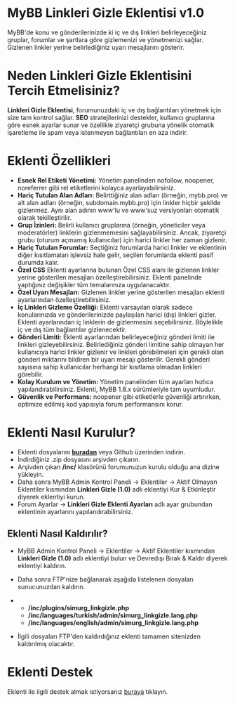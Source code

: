 # MyBB Linkleri Gizle Eklentisi v1.0
MyBB'de konu ve gönderilerinizde ki iç ve dış linkleri belirleyeceğiniz gruplar, forumlar ve şartlara göre gizlemenizi ve yönetmenizi sağlar. Gizlenen linkler yerine belirlediğiniz uyarı mesajlarını gösterir.

# Neden Linkleri Gizle Eklentisini Tercih Etmelisiniz?
**Linkleri Gizle Eklentisi**, forumunuzdaki iç ve dış bağlantıları yönetmek için size tam kontrol sağlar. **SEO** stratejilerinizi destekler, kullanıcı gruplarına göre esnek ayarlar sunar ve özellikle ziyaretçi grubuna yönelik otomatik işaretleme ile spam veya istenmeyen bağlantıları en aza indirir.

# Eklenti Özellikleri
* **Esnek Rel Etiketi Yönetimi:** Yönetim panelinden nofollow, noopener, noreferrer gibi rel etiketlerini kolayca ayarlayabilirsiniz.
* **Hariç Tutulan Alan Adları:** Belirttiğiniz alan adları (örneğin, mybb.pro) ve alt alan adları (örneğin, subdomain.mybb.pro) için linkler hiçbir şekilde gizlenmez. Aynı alan adının www'lu ve www'suz versiyonları otomatik olarak tekilleştirilir.
* **Grup İzinleri:** Belirli kullanıcı gruplarına (örneğin, yöneticiler veya moderatörler) linklerin gizlenmemesini sağlayabilirsiniz. Ancak, ziyaretçi grubu (oturum açmamış kullanıcılar) için harici linkler her zaman gizlenir.
* **Hariç Tutulan Forumlar:** Seçtiğiniz forumlarda harici linkler ve eklentinin diğer kısıtlamaları işlevsiz hale gelir, seçilen forumlarda eklenti pasif durumda kalır.
* **Özel CSS** Eklenti ayarlarına bulunan Özel CSS alanı ile gizlenen linkler yerine gösterilen mesajları özelleştirebilirsiniz. Eklenti panelinde yaptığınız değişikler tüm temalarınıza uygulanacaktır.
* **Özel Uyarı Mesajları:** Gizlenen linkler yerine gösterilen mesajları eklenti ayarlarından özelleştirebilirsiniz.
* **İç Linkleri Gizleme Özelliği:** Eklenti varsayılan olarak sadece konularınızda ve gönderilerinizde paylaşılan harici (dış) linkleri gizler. Eklenti ayarlarından iç linklerin de gizlenmesini seçebilirsiniz. Böylelikle iç ve dış tüm bağlantılar gizlenecektir.
* **Gönderi Limiti:** Eklenti ayarlarından belirleyeceğiniz gönderi limiti ile linkleri gizleyebilirsiniz. Belirlediğiniz gönderi limitine sahip olmayan her kullanıcıya harici linkler gizlenir ve linkleri görebilmeleri için gerekli olan gönderi miktarını bildiren bir uyarı mesajı gösterilir. Gerekli gönderi sayısına sahip kullanıcılar herhangi bir kısıtlama olmadan linkleri görebilir.
* **Kolay Kurulum ve Yönetim:** Yönetim panelinden tüm ayarları hızlıca yapılandırabilirsiniz. Eklenti, MyBB 1.8.x sürümleriyle tam uyumludur.
* **Güvenlik ve Performans:**  noopener gibi etiketlerle güvenliği artırırken, optimize edilmiş kod yapısıyla forum performansını korur.

# Eklenti Nasıl Kurulur?
*  Eklenti dosyalarını **[buradan](https://mybb.pro/mybb-linkleri-gizle-eklentisi-v1-0.html)** veya Github üzerinden indirin.
*  İndirdiğiniz .zip dosyasını arşivden çıkarın.
*  Arşivden çıkan **/inc/** klasörünü forumunuzun kurulu olduğu ana dizine yükleyin.
*  Daha sonra MyBB Admin Kontrol Paneli -> Eklentiler -> Aktif Olmayan Eklentiler kısmından **Linkleri Gizle (1.0)** adlı eklentiyi Kur & Etkinleştir diyerek eklentiyi kurun.
*  Forum Ayarlar -> **Linkleri Gizle Eklenti Ayarları** adlı ayar grubundan eklentinin ayarlarını yapılandırabilirsiniz.

## Eklenti Nasıl Kaldırılır?
* MyBB Admin Kontrol Paneli -> Eklentiler -> Aktif Eklentiler kısmından **Linkleri Gizle (1.0)** adlı eklentiyi bulun ve Devredışı Bırak & Kaldır diyerek eklentiyi kaldırın.
* Daha sonra FTP'nize bağlanarak aşağıda listelenen dosyaları sunucunuzdan kaldırın.
* + **/inc/plugins/simurg_linkgizle.php**
  + **/inc/languages/turkish/admin/simurg_linkgizle.lang.php**
  + **/inc/languages/english/admin/simurg_linkgizle.lang.php**
 
* İlgili dosyaları FTP'den kaldırdığınız eklenti tamamen sitenizden kaldırılmış olacaktır.

# Eklenti Destek
Eklenti ile ilgili destek almak istiyorsanız [buraya](https://mybb.pro) tıklayın.
